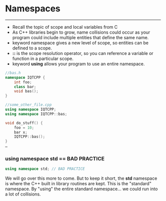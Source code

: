# Namespaces

---

* Recall the topic of scope and local variables from C
* As C++ libraries begin to grow, name collisions could occur as your program could include multiple entities that define the same name.
* keyword namespace gives a new level of scope, so entities can be defined to a scope.
* **::** is the scope resolution operator, so you can reference a variable or function in a particular scope.
* keyword **using** allows your program to use an entire namespace.

```cpp
//bas.h
namespace IQTCPP {
    int foo;
    class bar;
    void bas();
}
```

```cpp
//some_other_file.cpp
using namespace IQTCPP;
using namespace IQTCPP::bas;

void do_stuff() {
    foo = 10;
    bar x;
    IQTCPP::bas();
}
…
```

### using namespace std == BAD PRACTICE

```cpp
using namespace std; // BAD PRACTICE
```

We will go over this more to come. But to keep it short, the **std** namespace is where the C++ built in library routines are kept. This is the "standard" namespace. By "using" the entire standard namespace... we could run into a lot of collisions.

